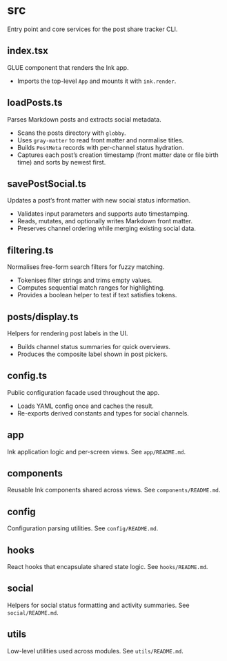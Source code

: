 # src

Entry point and core services for the post share tracker CLI.

## index.tsx
GLUE component that renders the Ink app.
- Imports the top-level `App` and mounts it with `ink.render`.

## loadPosts.ts
Parses Markdown posts and extracts social metadata.
- Scans the posts directory with `globby`.
- Uses `gray-matter` to read front matter and normalise titles.
- Builds `PostMeta` records with per-channel status hydration.
- Captures each post’s creation timestamp (front matter date or file birth time) and sorts by newest first.

## savePostSocial.ts
Updates a post’s front matter with new social status information.
- Validates input parameters and supports auto timestamping.
- Reads, mutates, and optionally writes Markdown front matter.
- Preserves channel ordering while merging existing social data.

## filtering.ts
Normalises free-form search filters for fuzzy matching.
- Tokenises filter strings and trims empty values.
- Computes sequential match ranges for highlighting.
- Provides a boolean helper to test if text satisfies tokens.

## posts/display.ts
Helpers for rendering post labels in the UI.
- Builds channel status summaries for quick overviews.
- Produces the composite label shown in post pickers.

## config.ts
Public configuration facade used throughout the app.
- Loads YAML config once and caches the result.
- Re-exports derived constants and types for social channels.

## app
Ink application logic and per-screen views. See `app/README.md`.

## components
Reusable Ink components shared across views. See `components/README.md`.

## config
Configuration parsing utilities. See `config/README.md`.

## hooks
React hooks that encapsulate shared state logic. See `hooks/README.md`.

## social
Helpers for social status formatting and activity summaries. See `social/README.md`.

## utils
Low-level utilities used across modules. See `utils/README.md`.

